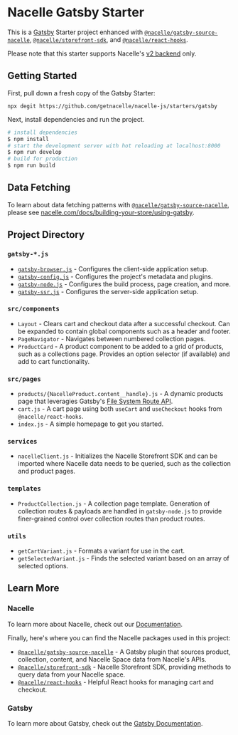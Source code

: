 # Nacelle Gatsby Starter

This is a [Gatsby](https://www.gatsbyjs.com) Starter project enhanced with [`@nacelle/gatsby-source-nacelle`](https://www.npmjs.com/package/@nacelle/gatsby-source-nacelle), [`@nacelle/storefront-sdk`](https://www.npmjs.com/package/@nacelle/storefront-sdk), and [`@nacelle/react-hooks`](https://www.npmjs.com/package/@nacelle/react-hooks).

Please note that this starter supports Nacelle's [v2 backend](https://dashboard.nacelle.com) only.

## Getting Started

First, pull down a fresh copy of the Gatsby Starter:

```
npx degit https://github.com/getnacelle/nacelle-js/starters/gatsby
```

Next, install dependencies and run the project.

```bash
# install dependencies
$ npm install
# start the development server with hot reloading at localhost:8000
$ npm run develop
# build for production
$ npm run build
```

## Data Fetching

To learn about data fetching patterns with [`@nacelle/gatsby-source-nacelle`](https://www.npmjs.com/package/@nacelle/gatsby-source-nacelle), please see [nacelle.com/docs/building-your-store/using-gatsby](https://nacelle.com/docs/building-your-store/using-gatsby).

## Project Directory

### `gatsby-*.js`

- [`gatsby-browser.js`](https://www.gatsbyjs.com/docs/reference/config-files/gatsby-browser) - Configures the client-side application setup.
- [`gatsby-config.js`](https://www.gatsbyjs.com/docs/reference/config-files/gatsby-config) - Configures the project's metadata and plugins.
- [`gatsby-node.js`](https://www.gatsbyjs.com/docs/reference/config-files/gatsby-node) - Configures the build process, page creation, and more.
- [`gatsby-ssr.js`](https://www.gatsbyjs.com/docs/reference/config-files/gatsby-ssr) - Configures the server-side application setup.

### `src/components`

- `Layout` - Clears cart and checkout data after a successful checkout. Can be expanded to contain global components such as a header and footer.
- `PageNavigator` - Navigates between numbered collection pages.
- `ProductCard` - A product component to be added to a grid of products, such as a collections page. Provides an option selector (if available) and add to cart functionality.

### `src/pages`

- `products/{NacelleProduct.content__handle}.js` - A dynamic products page that leveragies Gatsby's [File System Route API](https://www.gatsbyjs.com/docs/reference/routing/file-system-route-api).
- `cart.js` - A cart page using both `useCart` and `useCheckout` hooks from `@nacelle/react-hooks`.
- `index.js` - A simple homepage to get you started.

### `services`

- `nacelleClient.js` - Initializes the Nacelle Storefront SDK and can be imported where Nacelle data needs to be queried, such as the collection and product pages.

### `templates`

- `ProductCollection.js` - A collection page template. Generation of collection routes & payloads are handled in `gatsby-node.js` to provide finer-grained control over collection routes than product routes.

### `utils`

- `getCartVariant.js` - Formats a variant for use in the cart.
- `getSelectedVariant.js` - Finds the selected variant based on an array of selected options.

## Learn More

### Nacelle

To learn more about Nacelle, check out our [Documentation](https://nacelle.com/docs).

Finally, here's where you can find the Nacelle packages used in this project:

- [`@nacelle/gatsby-source-nacelle`](https://www.npmjs.com/package/@nacelle/gatsby-source-nacelle) - A Gatsby plugin that sources product, collection, content, and Nacelle Space data from Nacelle's APIs.
- [`@nacelle/storefront-sdk`](https://www.npmjs.com/package/@nacelle/storefront-sdk) - Nacelle Storefront SDK, providing methods to query data from your Nacelle space.
- [`@nacelle/react-hooks`](https://github.com/getnacelle/nacelle-react/tree/main/packages/react-hooks) - Helpful React hooks for managing cart and checkout.

### Gatsby

To learn more about Gatsby, check out the [Gatsby Documentation](https://www.gatsbyjs.com/docs).
